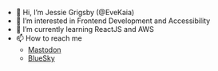 - 👋 Hi, I’m Jessie Grigsby (@EveKaia)
- 👀 I’m interested in Frontend Development and Accessibility
- 🌱 I’m currently learning ReactJS and AWS
- 📫 How to reach me 
  - [Mastodon](https://tech.lgbt/@evekaia)
  - [BlueSky](https://bsky.app/profile/jessiegrigsby.bsky.social)
